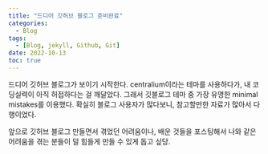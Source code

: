 ```yaml
---
title: "드디어 깃허브 블로그 준비완료"
categories:
  - Blog
tags:
  - [Blog, jekyll, Github, Git]
date: 2022-10-13
toc: true
---
```


드디어 깃허브 블로그가 보이기 시작한다. centralium이라는 테마를 사용하다가, 내 코딩실력이 아직 허접하다는 걸 깨달았다.
그래서 깃블로그 테마 중 가장 유명한 minimal mistakes를 이용했다. 확실히 블로그 사용자가 많다보니, 참고할만한 자료가 많아서 다행이었다.

앞으로 깃허브 블로그 만들면서 겪었던 어려움이나, 배운 것들을 포스팅해서 나와 같은 어려움을 겪는 분들이 덜 힘들게 만들 수 있게 돕고 싶당.

